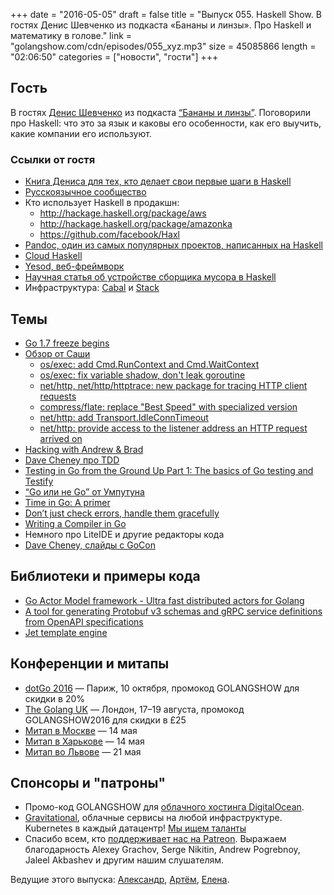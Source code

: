 +++
date = "2016-05-05"
draft = false
title = "Выпуск 055. Haskell Show. В гостях Денис Шевченко из подкаста «Бананы и линзы». Про Haskell и математику в голове."
link = "golangshow.com/cdn/episodes/055_xyz.mp3"
size = 45085866
length = "02:06:50"
categories = ["новости", "гости"]
+++

## Гость
В гостях [Денис Шевченко](https://twitter.com/dshevchenko_biz) из подкаста [“Бананы и линзы”](http://bananasandlenses.net). Поговорили про Haskell: что это за язык и каковы его особенности, как его выучить, какие компании его используют.

### Ссылки от гостя
- [Книга Дениса для тех, кто делает свои первые шаги в Haskell](https://www.ohaskell.guide)
- [Русскоязычное сообщество](http://ruhaskell.org/)
- Кто использует Haskell в продакшн:
  - http://hackage.haskell.org/package/aws
  - http://hackage.haskell.org/package/amazonka
  - https://github.com/facebook/Haxl
- [Pandoc, один из самых популярных проектов, написанных на Haskell](http://pandoc.org/)
- [Cloud Haskell](http://haskell-distributed.github.io/)
- [Yesod, веб-фреймворк](http://www.yesodweb.com/)
- [Научная статья об устройстве сборщика мусора в Haskell](http://community.haskell.org/~simonmar/bib/parallel-gc-08_abstract.html)
- Инфраструктура: [Cabal](https://www.haskell.org/cabal/) и [Stack](http://docs.haskellstack.org/en/stable/README/)

## Темы
- [Go 1.7 freeze begins](https://groups.google.com/forum/#!topic/golang-dev/lcvpM-vAoE8)
- [Обзор от Саши](https://github.com/LK4D4/report/blob/master/reports/golang-05-05.md)
  - [os/exec: add Cmd.RunContext and Cmd.WaitContext](https://github.com/golang/go/commit/2cc27a7de9e7d14cb6702153688d02746c6a49ea)
  - [os/exec: fix variable shadow, don't leak goroutine](https://github.com/golang/go/commit/1b591dfb1f071d978448966e979e40b1f265c1a5)
  - [net/http, net/http/httptrace: new package for tracing HTTP client requests](https://github.com/golang/go/commit/1518d431321100cd9f0e18d740da7c835ba438dd)
  - [compress/flate: replace "Best Speed" with specialized version](https://github.com/golang/go/commit/d8b7bd6a1f89df1fbcf43fcaee72a94e291dcdb1)
  - [net/http: add Transport.IdleConnTimeout](https://github.com/golang/go/commit/abc1472d78c70888473634497b49b1c2e1bb6569)
  - [net/http: provide access to the listener address an HTTP request arrived on](https://github.com/golang/go/commit/a9cf0b1e1e2a66db547fcabb7188465e4ac54700)
- [Hacking with Andrew & Brad](https://twitter.com/bradfitz/status/727699236012232704)
- [Dave Cheney про TDD](http://dave.cheney.net/2016/04/11/the-value-of-tdd)
- [Testing in Go from the Ground Up Part 1: The basics of Go testing and Testify](http://csfortheslothful.blogspot.ru/2016/05/testing-in-go-from-ground-up-part-1.html)
- [“Go или не Go” от Умпутуна](http://p.umputun.com/2016/05/03/go-ili-nie-go/)
- [Time in Go: A primer](https://machiel.me/post/time-in-go-a-primer/)
- [Don’t just check errors, handle them gracefully](http://dave.cheney.net/2016/04/27/dont-just-check-errors-handle-them-gracefully)
- [Writing a Compiler in Go](http://squanch.org/writing-a-compiler-in-go/)
- Немного про LiteIDE и другие редакторы кода
- [Dave Cheney, слайды с GoCon](http://dave.cheney.net/paste/gocon-spring-2016.pdf)

## Библиотеки и примеры кода
- [Go Actor Model framework - Ultra fast distributed actors for Golang](https://github.com/rogeralsing/gam)
- [A tool for generating Protobuf v3 schemas and gRPC service definitions from OpenAPI specifications](https://github.com/NYTimes/openapi2proto)
- [Jet template engine](https://github.com/CloudyKit/jet)

## Конференции и митапы
- [dotGo 2016](http://www.dotgo.eu) — Париж, 10 октября, промокод GOLANGSHOW для скидки в 20%
- [The Golang UK](http://golanguk.com) — Лондон, 17–19 августа, промокод GOLANGSHOW2016 для скидки в £25
- [Митап в Москве](http://www.meetup.com/Golang-Moscow/events/230289501/) — 14 мая
- [Митап в Харькове](http://www.meetup.com/Kharkiv-Go-DevOps-Meetup/events/230286553/) — 14 мая
- [Митап во Львове](http://www.meetup.com/Lviv-Golang-Group/events/230225272/) — 21 мая

## Спонсоры и "патроны"
- Промо-код GOLANGSHOW для [облачного хостинга DigitalOcean](https://www.digitalocean.com/?utm_campaign=golangshow&utm_medium=podcast&refcode=63eedb038a3e).
- [Gravitational](http://gravitational.com), облачные сервисы на любой инфраструктуре. Kubernetes в каждый датацентр! [Мы ищем таланты](https://github.com/gravitational/careers)
- Спасибо всем, кто [поддерживает нас на Patreon](https://www.patreon.com/golangshow). Выражаем благодарность Alexey Grachov, Serge Nikitin, Andrew Pogrebnoy, Jaleel Akbashev и другим нашим слушателям.

Ведущие этого выпуска: [Александр](https://twitter.com/LK4D4math), [Артём](https://twitter.com/miolini), [Елена](https://twitter.com/webdeva).
